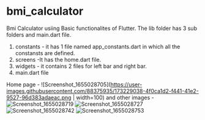 # bmi_calculator

Bmi Calculator usiing Basic functionalites of Flutter.
The lib folder has 3 sub folders and main.dart file.
1. constants - it has 1 file named app_constants.dart in which all the constansts are defined.
2. screens -It has the home.dart file.
3. widgets - it contains 2 files for left bar and right bar.
4. main.dart file

Home page -
![Screenshot_1655028705](https://user-images.githubusercontent.com/88375935/173229038-4f0ca1d2-f441-41e2-9527-96d383adaeac.png | width=100)
and other images -![Screenshot_1655028719](https://user-images.githubusercontent.com/88375935/173229061-226dd3e2-4a0b-48b8-86e0-f083ffeefbca.png)
![Screenshot_1655028727](https://user-images.githubusercontent.com/88375935/173229064-c93d0d13-cf4f-49a6-9ce5-6881d0406095.png)
![Screenshot_1655028742](https://user-images.githubusercontent.com/88375935/173229068-7d0613d0-ed62-41e9-b2ba-45f767441882.png)
![Screenshot_1655028753](https://user-images.githubusercontent.com/88375935/173229070-158cbec3-bc49-46b5-8cf6-09c26a080219.png)

